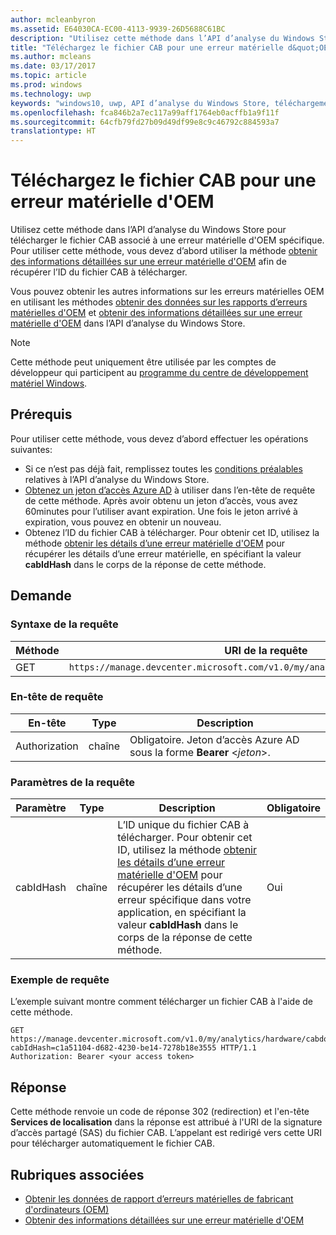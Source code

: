 ```yaml
---
author: mcleanbyron
ms.assetid: E64030CA-EC00-4113-9939-26D5688C61BC
description: "Utilisez cette méthode dans l’API d’analyse du Windows Store pour télécharger le fichier CAB pour une erreur matérielle. Cette méthode est uniquement destinée aux fabricants OEM."
title: "Téléchargez le fichier CAB pour une erreur matérielle d&quot;OEM"
ms.author: mcleans
ms.date: 03/17/2017
ms.topic: article
ms.prod: windows
ms.technology: uwp
keywords: "windows10, uwp, API d’analyse du Windows Store, téléchargement CAB"
ms.openlocfilehash: fca846b2a7ec117a99aff1764eb0acffb1a9f11f
ms.sourcegitcommit: 64cfb79fd27b09d49df99e8c9c46792c884593a7
translationtype: HT
---
```

# <a name="download-the-cab-file-for-an-oem-hardware-error"></a>Téléchargez le fichier CAB pour une erreur matérielle d'OEM

Utilisez cette méthode dans l’API d’analyse du Windows Store pour télécharger le fichier CAB associé à une erreur matérielle d'OEM spécifique. Pour utiliser cette méthode, vous devez d’abord utiliser la méthode [obtenir des informations détaillées sur une erreur matérielle d'OEM](get-details-for-an-oem-hardware-error.md) afin de récupérer l’ID du fichier CAB à télécharger.

Vous pouvez obtenir les autres informations sur les erreurs matérielles OEM en utilisant les méthodes [obtenir des données sur les rapports d’erreurs matérielles d'OEM](get-oem-hardware-error-reporting-data.md) et [obtenir des informations détaillées sur une erreur matérielle d'OEM](get-details-for-an-oem-hardware-error.md) dans l’API d’analyse du Windows Store.

> [!NOTE]
> Cette méthode peut uniquement être utilisée par les comptes de développeur qui participent au [programme du centre de développement matériel Windows](https://msdn.microsoft.com/windows/hardware/drivers/dashboard/get-started-with-the-hardware-dashboard).

## <a name="prerequisites"></a>Prérequis

Pour utiliser cette méthode, vous devez d’abord effectuer les opérations suivantes:

* Si ce n’est pas déjà fait, remplissez toutes les [conditions préalables](access-analytics-data-using-windows-store-services.md#prerequisites) relatives à l’API d’analyse du Windows Store.
* [Obtenez un jeton d’accès Azure AD](access-analytics-data-using-windows-store-services.md#obtain-an-azure-ad-access-token) à utiliser dans l’en-tête de requête de cette méthode. Après avoir obtenu un jeton d’accès, vous avez 60minutes pour l’utiliser avant expiration. Une fois le jeton arrivé à expiration, vous pouvez en obtenir un nouveau.
* Obtenez l’ID du fichier CAB à télécharger. Pour obtenir cet ID, utilisez la méthode [obtenir les détails d’une erreur matérielle d'OEM](get-details-for-an-oem-hardware-error.md) pour récupérer les détails d’une erreur matérielle, en spécifiant la valeur **cabIdHash** dans le corps de la réponse de cette méthode.

## <a name="request"></a>Demande


### <a name="request-syntax"></a>Syntaxe de la requête

| Méthode | URI de la requête                                                          |
|--------|----------------------------------------------------------------------|
| GET    | ```https://manage.devcenter.microsoft.com/v1.0/my/analytics/hardware/cabdownload``` |

<span/> 

### <a name="request-header"></a>En-tête de requête

| En-tête        | Type   | Description                                                                 |
|---------------|--------|-----------------------------------------------------------------------------|
| Authorization | chaîne | Obligatoire. Jeton d’accès Azure AD sous la forme **Bearer** &lt;*jeton*&gt;. |

<span/> 

### <a name="request-parameters"></a>Paramètres de la requête

| Paramètre        | Type   |  Description      |  Obligatoire  |
|---------------|--------|---------------|------|
| cabIdHash | chaîne | L’ID unique du fichier CAB à télécharger. Pour obtenir cet ID, utilisez la méthode [obtenir les détails d’une erreur matérielle d'OEM](get-details-for-an-oem-hardware-error.md) pour récupérer les détails d’une erreur spécifique dans votre application, en spécifiant la valeur **cabIdHash** dans le corps de la réponse de cette méthode. |  Oui  |

<span/>
 
### <a name="request-example"></a>Exemple de requête

L’exemple suivant montre comment télécharger un fichier CAB à l'aide de cette méthode.

```syntax
GET https://manage.devcenter.microsoft.com/v1.0/my/analytics/hardware/cabdownload?cabIdHash=c1a51104-d682-4230-be14-7278b18e3555 HTTP/1.1
Authorization: Bearer <your access token>
```

## <a name="response"></a>Réponse

Cette méthode renvoie un code de réponse 302 (redirection) et l'en-tête **Services de localisation** dans la réponse est attribué à l'URI de la signature d’accès partagé (SAS) du fichier CAB. L’appelant est redirigé vers cette URI pour télécharger automatiquement le fichier CAB.

## <a name="related-topics"></a>Rubriques associées

* [Obtenir les données de rapport d’erreurs matérielles de fabricant d'ordinateurs (OEM)](get-oem-hardware-error-reporting-data.md)
* [Obtenir des informations détaillées sur une erreur matérielle d'OEM](get-details-for-an-oem-hardware-error.md)

